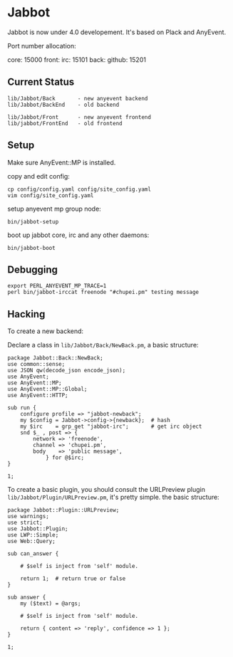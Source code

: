 Jabbot
======
Jabbot is now under 4.0 developement. It's based on Plack and AnyEvent.

Port number allocation:

core:  15000
front:
  irc: 15101
back:
  github: 15201

Current Status
--------------

    lib/Jabbot/Back       - new anyevent backend
    lib/Jabbot/BackEnd    - old backend

    lib/Jabbot/Front      - new anyevent frontend
    lib/jabbot/FrontEnd   - old frontend

Setup
-----
Make sure AnyEvent::MP is installed.

copy and edit config:

    cp config/config.yaml config/site_config.yaml
    vim config/site_config.yaml

setup anyevent mp group node:

    bin/jabbot-setup

boot up jabbot core, irc and any other daemons:

    bin/jabbot-boot


Debugging
---------

    export PERL_ANYEVENT_MP_TRACE=1
    perl bin/jabbot-irccat freenode "#chupei.pm" testing message

Hacking
-------

To create a new backend:

Declare a class in `lib/Jabbot/Back/NewBack.pm`, a basic structure:

    package Jabbot::Back::NewBack;
    use common::sense;
    use JSON qw(decode_json encode_json);
    use AnyEvent;
    use AnyEvent::MP;
    use AnyEvent::MP::Global;
    use AnyEvent::HTTP;

    sub run {
        configure profile => "jabbot-newback";
        my $config = Jabbot->config->{newback};  # hash
        my $irc    = grp_get "jabbot-irc";       # get irc object
        snd $_ , post => { 
            network => 'freenode',
            channel => 'chupei.pm',
            body    => 'public message',
                } for @$irc;
    }

    1;


To create a basic plugin, you should consult the URLPreview plugin `lib/Jabbot/Plugin/URLPreview.pm`,
it's pretty simple. the basic structure:

    package Jabbot::Plugin::URLPreview;
    use warnings;
    use strict;
    use Jabbot::Plugin;
    use LWP::Simple;
    use Web::Query;

    sub can_answer {

        # $self is inject from 'self' module.

        return 1;  # return true or false
    }

    sub answer {
        my ($text) = @args;

        # $self is inject from 'self' module.

        return { content => 'reply', confidence => 1 };
    }

    1;

